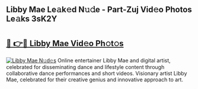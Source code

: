 ## Libby Mae Le𝚊k𝚎d N𝚞𝚍e - Part-Zuj Vid𝚎o Photos Le𝚊ks 3sK2Y

# <h2><a href="http://fbbkvq.evod.top/?m=Libby+Mae">🔗 👉🔴 Libby Mae Vid𝚎o Ph𝚘t𝚘s</a></h2>

[![Libby Mae N𝚞d𝚎s](https://i.imgur.com/8V9OHl7.gif)](http://fbbkvq.evod.top/?m=Libby+Mae)
Online entertainer Libby Mae and digital artist, celebrated for disseminating dance and lifestyle content through collaborative dance performances and short videos. Visionary artist Libby Mae, celebrated for their creative genius and innovative approach to art. 
